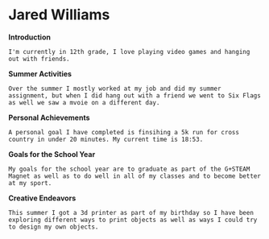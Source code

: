 # Jared Williams
**Introduction**

    I'm currently in 12th grade, I love playing video games and hanging out with friends.
  
**Summer Activities**

    Over the summer I mostly worked at my job and did my summer assignment, but when I did hang out with a friend we went to Six Flags as well we saw a mvoie on a different day.
  
**Personal Achievements**

    A personal goal I have completed is finsihing a 5k run for cross country in under 20 minutes. My current time is 18:53.
    
**Goals for the School Year**

    My goals for the school year are to graduate as part of the G+STEAM Magnet as well as to do well in all of my classes and to become better at my sport.

**Creative Endeavors**

    This summer I got a 3d printer as part of my birthday so I have been exploring different ways to print objects as well as ways I could try to design my own objects.
